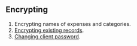 
## Encrypting

1. Encrypting names of expenses and categories.
1. [Encrypting existing records](https://github.com/dvmorozov/expenses/issues/91).
1. [Changing client password](https://github.com/dvmorozov/expenses/issues/90).
